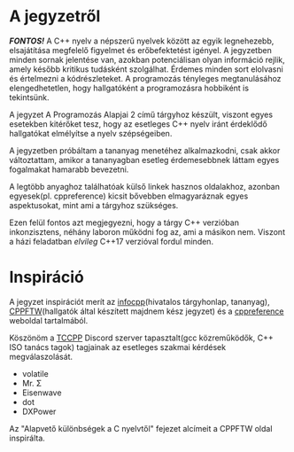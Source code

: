 # A jegyzetről

***FONTOS!*** A C++ nyelv a népszerű nyelvek között az egyik legnehezebb, elsajátítása megfelelő figyelmet és erőbefektetést igényel. A jegyzetben minden sornak jelentése van, azokban potenciálisan olyan információ rejlik, amely később kritikus tudásként szolgálhat. Érdemes minden sort elolvasni és értelmezni a kódrészleteket. A programozás tényleges megtanulásához elengedhetetlen, hogy hallgatóként a programozásra hobbiként is tekintsünk.

A jegyzet A Programozás Alapjai 2 című tárgyhoz készült, viszont egyes esetekben kitérőket tesz, hogy az esetleges C++ nyelv iránt érdeklődő hallgatókat elmélyítse a nyelv szépségeiben.

A jegyzetben próbáltam a tananyag menetéhez alkalmazkodni, csak akkor változtattam, amikor a tananyagban esetleg érdemesebbnek láttam egyes fogalmakat hamarabb bevezetni.

A legtöbb anyaghoz találhatóak külső linkek hasznos oldalakhoz, azonban egyesek(pl. cppreference) kicsit bővebben elmagyaráznak egyes aspektusokat, mint ami a tárgyhoz szükséges.

 Ezen felül fontos azt megjegyezni, hogy a tárgy C++ verzióban inkonzisztens, néhány laboron működni fog az, ami a másikon nem. Viszont a házi feladatban *elvileg* C++17 verzióval fordul minden.


# Inspiráció

A jegyzet inspirációt merít az [infocpp](https://infocpp.iit.bme.hu)(hivatalos tárgyhonlap, tananyag), [CPPFTW](https://prog2.cppftw.org)(hallgatók által készített majdnem kész jegyzet) és a [cppreference](https://en.cppreference.com/w/) weboldal tartalmából.

Köszönöm a [TCCPP](https://discord.gg/tccpp) Discord szerver tapasztalt(gcc közreműködők, C++ ISO tanács tagok) tagjainak az esetleges szakmai kérdések megválaszolását.
* volatile
* Mr. Σ
* Eisenwave
* dot
* DXPower

Az "Alapvető különbségek a C nyelvtől" fejezet alcímeit a CPPFTW oldal inspirálta.



